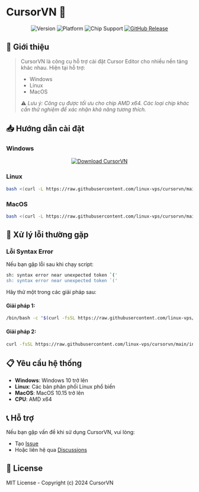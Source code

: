 # CursorVN 🚀

<div align="center">

![Version](https://img.shields.io/badge/version-0.0.1-blue.svg)
![Platform](https://img.shields.io/badge/platform-Windows%20|%20Linux%20|%20MacOS-lightgrey)
![Chip Support](https://img.shields.io/badge/chip-AMD%20x64-green)
[![GitHub Release](https://img.shields.io/github/v/release/linux-vps/cursorvn?color=orange)](https://github.com/linux-vps/cursorvn/releases)

</div>

## 📝 Giới thiệu

> CursorVN là công cụ hỗ trợ cài đặt Cursor Editor cho nhiều nền tảng khác nhau. Hiện tại hỗ trợ:
> - Windows
> - Linux
> - MacOS
>
> ⚠️ *Lưu ý: Công cụ được tối ưu cho chip AMD x64. Các loại chip khác cần thử nghiệm để xác nhận khả năng tương thích.*

## 📥 Hướng dẫn cài đặt

### Windows
<div align="center">
  
[![Download CursorVN](https://img.shields.io/badge/DOWNLOAD-CursorVN%20for%20Windows-blue?style=for-the-badge&logo=windows)](https://github.com/linux-vps/cursorvn/releases/download/lastest/cursorvn_window.exe)

</div>

### Linux
```bash
bash <(curl -L https://raw.githubusercontent.com/linux-vps/cursorvn/main/install.linux.sh)
```

### MacOS
```bash
bash <(curl -L https://raw.githubusercontent.com/linux-vps/cursorvn/main/install.macos.sh)
```

## 🔧 Xử lý lỗi thường gặp

### Lỗi Syntax Error
Nếu bạn gặp lỗi sau khi chạy script:
```bash
sh: syntax error near unexpected token `('
sh: syntax error near unexpected token `('
```

Hãy thử một trong các giải pháp sau:

#### Giải pháp 1:
```bash
/bin/bash -c "$(curl -fsSL https://raw.githubusercontent.com/linux-vps/cursorvn/main/install.macos.sh)"
```

#### Giải pháp 2:
```bash
curl -fsSL https://raw.githubusercontent.com/linux-vps/cursorvn/main/install.macos.sh | bash
```

## 📋 Yêu cầu hệ thống
- **Windows**: Windows 10 trở lên
- **Linux**: Các bản phân phối Linux phổ biến
- **MacOS**: MacOS 10.15 trở lên
- **CPU**: AMD x64

## 📞 Hỗ trợ
Nếu bạn gặp vấn đề khi sử dụng CursorVN, vui lòng:
- Tạo [Issue](https://github.com/linux-vps/cursorvn/issues)
- Hoặc liên hệ qua [Discussions](https://github.com/linux-vps/cursorvn/discussions)

## 📜 License
MIT License - Copyright (c) 2024 CursorVN
